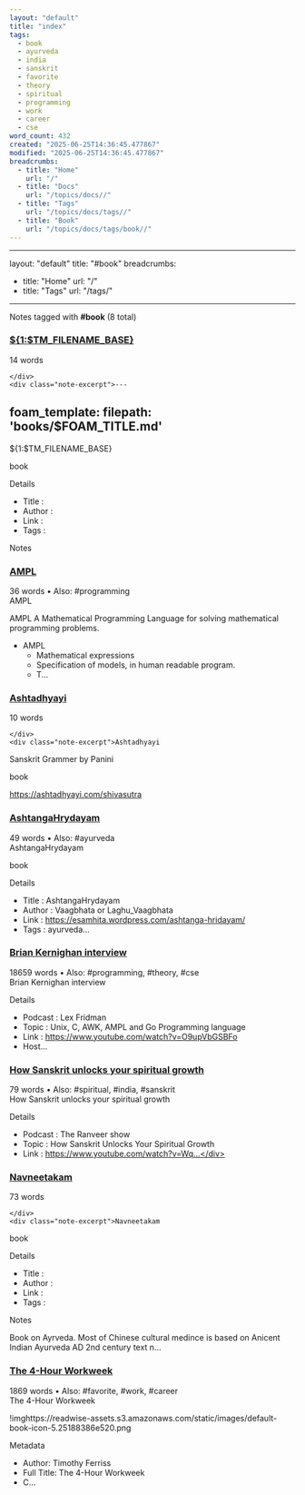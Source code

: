 ```yaml
---
layout: "default"
title: "index"
tags:
  - book
  - ayurveda
  - india
  - sanskrit
  - favorite
  - theory
  - spiritual
  - programming
  - work
  - career
  - cse
word_count: 432
created: "2025-06-25T14:36:45.477867"
modified: "2025-06-25T14:36:45.477867"
breadcrumbs:
  - title: "Home"
    url: "/"
  - title: "Docs"
    url: "/topics/docs//"
  - title: "Tags"
    url: "/topics/docs/tags//"
  - title: "Book"
    url: "/topics/docs/tags/book//"
---
```

---
layout: "default"
title: "#book"
breadcrumbs:
  - title: "Home"
    url: "/"
  - title: "Tags"
    url: "/tags/"
---
Notes tagged with **#book** (8 total)

<div class="note-grid">

<div class="note-card">
    <h3><a href="foam/templates/book/">${1:$TM_FILENAME_BASE}</a></h3>
    <div class="note-meta">
        14 words
        
    </div>
    <div class="note-excerpt">---
foam_template:
  filepath: 'books/$FOAM_TITLE.md'
---
 ${1:$TM_FILENAME_BASE}

book

 Details

- Title   :
- Author  :
- Link    :
- Tags    :

 Notes</div>
</div>

<div class="note-card">
    <h3><a href="ampl/">AMPL</a></h3>
    <div class="note-meta">
        36 words
        • Also: #programming
    </div>
    <div class="note-excerpt">AMPL

AMPL A Mathematical Programming Language for solving mathematical programming problems.

- AMPL
  - Mathematical expressions
  - Specification of models, in human readable program.
  - T...</div>
</div>

<div class="note-card">
    <h3><a href="sanskrit-lit/ashtadhyayi/">Ashtadhyayi</a></h3>
    <div class="note-meta">
        10 words
        
    </div>
    <div class="note-excerpt">Ashtadhyayi

Sanskrit Grammer by Panini

book 


https://ashtadhyayi.com/shivasutra</div>
</div>

<div class="note-card">
    <h3><a href="books/ashtangahrydayam/">AshtangaHrydayam</a></h3>
    <div class="note-meta">
        49 words
        • Also: #ayurveda
    </div>
    <div class="note-excerpt">AshtangaHrydayam

book

 Details

- Title   : AshtangaHrydayam
- Author  : Vaagbhata or Laghu_Vaagbhata
- Link    : https://esamhita.wordpress.com/ashtanga-hridayam/
- Tags    : ayurveda...</div>
</div>

<div class="note-card">
    <h3><a href="people/brian-kernighan-interview/">Brian Kernighan interview</a></h3>
    <div class="note-meta">
        18659 words
        • Also: #programming, #theory, #cse
    </div>
    <div class="note-excerpt">Brian Kernighan interview

 Details

- Podcast     : Lex Fridman
- Topic       : Unix, C, AWK, AMPL and Go Programming language
- Link        : <https://www.youtube.com/watch?v=O9upVbGSBFo>
- Host...</div>
</div>

<div class="note-card">
    <h3><a href="how-sanskrit-unlocks-your-spiritual-growth/">How Sanskrit unlocks your spiritual growth</a></h3>
    <div class="note-meta">
        79 words
        • Also: #spiritual, #india, #sanskrit
    </div>
    <div class="note-excerpt">How Sanskrit unlocks your spiritual growth

 Details

- Podcast     : The Ranveer show
- Topic       : How Sanskrit Unlocks Your Spiritual Growth
- Link        : https://www.youtube.com/watch?v=Wq...</div>
</div>

<div class="note-card">
    <h3><a href="books/navneetakam/">Navneetakam</a></h3>
    <div class="note-meta">
        73 words
        
    </div>
    <div class="note-excerpt">Navneetakam

book

 Details

- Title   :
- Author  :
- Link    :
- Tags    :

 Notes

Book on Ayrveda. Most of Chinese cultural medince is based on Anicent Indian Ayurveda AD 2nd century text n...</div>
</div>

<div class="note-card">
    <h3><a href="highlights/books/the-4-hour-workweek/">The 4-Hour Workweek</a></h3>
    <div class="note-meta">
        1869 words
        • Also: #favorite, #work, #career
    </div>
    <div class="note-excerpt">The 4-Hour Workweek

!imghttps://readwise-assets.s3.amazonaws.com/static/images/default-book-icon-5.25188386e520.png

 Metadata

- Author: Timothy Ferriss
- Full Title: The 4-Hour Workweek
- C...</div>
</div>
</div>